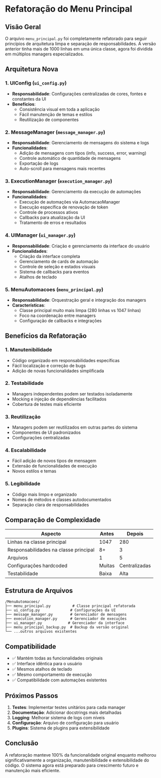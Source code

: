 # Refatoração do Menu Principal

## Visão Geral

O arquivo `menu_principal.py` foi completamente refatorado para seguir princípios de arquitetura limpa e separação de responsabilidades. A versão anterior tinha mais de 1000 linhas em uma única classe, agora foi dividida em múltiplos managers especializados.

## Arquitetura Nova

### 1. **UIConfig** (`ui_config.py`)
- **Responsabilidade**: Configurações centralizadas de cores, fontes e constantes da UI
- **Benefícios**: 
  - Consistência visual em toda a aplicação
  - Fácil manutenção de temas e estilos
  - Reutilização de componentes

### 2. **MessageManager** (`message_manager.py`)
- **Responsabilidade**: Gerenciamento de mensagens do sistema e logs
- **Funcionalidades**:
  - Adição de mensagens com tipos (info, success, error, warning)
  - Controle automático de quantidade de mensagens
  - Exportação de logs
  - Auto-scroll para mensagens mais recentes

### 3. **ExecutionManager** (`execution_manager.py`)
- **Responsabilidade**: Gerenciamento da execução de automações
- **Funcionalidades**:
  - Execução de automações via AutomacaoManager
  - Execução específica de renovação de token
  - Controle de processos ativos
  - Callbacks para atualização da UI
  - Tratamento de erros e resultados

### 4. **UIManager** (`ui_manager.py`)
- **Responsabilidade**: Criação e gerenciamento da interface do usuário
- **Funcionalidades**:
  - Criação da interface completa
  - Gerenciamento de cards de automação
  - Controle de seleção e estados visuais
  - Sistema de callbacks para eventos
  - Atalhos de teclado

### 5. **MenuAutomacoes** (`menu_principal.py`)
- **Responsabilidade**: Orquestração geral e integração dos managers
- **Características**:
  - Classe principal muito mais limpa (280 linhas vs 1047 linhas)
  - Foco na coordenação entre managers
  - Configuração de callbacks e integrações

## Benefícios da Refatoração

### 1. **Manutenibilidade**
- Código organizado em responsabilidades específicas
- Fácil localização e correção de bugs
- Adição de novas funcionalidades simplificada

### 2. **Testabilidade**
- Managers independentes podem ser testados isoladamente
- Mocking e injeção de dependências facilitados
- Cobertura de testes mais eficiente

### 3. **Reutilização**
- Managers podem ser reutilizados em outras partes do sistema
- Componentes de UI padronizados
- Configurações centralizadas

### 4. **Escalabilidade**
- Fácil adição de novos tipos de mensagem
- Extensão de funcionalidades de execução
- Novos estilos e temas

### 5. **Legibilidade**
- Código mais limpo e organizado
- Nomes de métodos e classes autodocumentados
- Separação clara de responsabilidades

## Comparação de Complexidade

| Aspecto | Antes | Depois |
|---------|-------|--------|
| Linhas na classe principal | 1047 | 280 |
| Responsabilidades na classe principal | 8+ | 3 |
| Arquivos | 1 | 5 |
| Configurações hardcoded | Muitas | Centralizadas |
| Testabilidade | Baixa | Alta |

## Estrutura de Arquivos

```
/MenuAutomacoes/
├── menu_principal.py          # Classe principal refatorada
├── ui_config.py              # Configurações da UI
├── message_manager.py        # Gerenciador de mensagens
├── execution_manager.py      # Gerenciador de execuções
├── ui_manager.py            # Gerenciador da interface
├── menu_principal_backup.py  # Backup da versão original
└── ...outros arquivos existentes
```

## Compatibilidade

- ✅ Mantém todas as funcionalidades originais
- ✅ Interface idêntica para o usuário
- ✅ Mesmos atalhos de teclado
- ✅ Mesmo comportamento de execução
- ✅ Compatibilidade com automações existentes

## Próximos Passos

1. **Testes**: Implementar testes unitários para cada manager
2. **Documentação**: Adicionar docstrings mais detalhadas
3. **Logging**: Melhorar sistema de logs com níveis
4. **Configuração**: Arquivo de configuração para usuário
5. **Plugins**: Sistema de plugins para extensibilidade

## Conclusão

A refatoração manteve 100% da funcionalidade original enquanto melhorou significativamente a organização, manutenibilidade e extensibilidade do código. O sistema agora está preparado para crescimento futuro e manutenção mais eficiente.